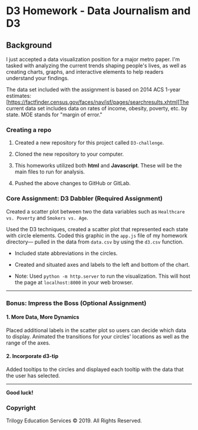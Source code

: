 # D3 Homework - Data Journalism and D3



## Background

I just accepted a data visualization position for a major metro paper. I'm tasked with analyzing the current trends shaping people's lives, as well as creating charts, graphs, and interactive elements to help readers understand your findings.


The data set included with the assignment is based on 2014 ACS 1-year estimates: [https://factfinder.census.gov/faces/nav/jsf/pages/searchresults.xhtml]The current data set includes data on rates of income, obesity, poverty, etc. by state. MOE stands for "margin of error."

### Creating a repo

1. Created a new repository for this project called `D3-challenge`. 

2. Cloned the new repository to your computer.

3. This homeworks utilized both **html** and **Javascript**. These will be the main files to run for analysis.

5. Pushed the above changes to GitHub or GitLab.



### Core Assignment: D3 Dabbler (Required Assignment)


Created a scatter plot between two the data variables such as `Healthcare vs. Poverty` and `Smokers vs. Age`.

Used the D3 techniques, created a scatter plot that represented each state with circle elements. Coded this graphic in the `app.js` file of my homework directory— pulled in the data from `data.csv` by using the `d3.csv` function.

* Included state abbreviations in the circles.

* Created and situated axes and labels to the left and bottom of the chart.

* Note: Used `python -m http.server` to run the visualization. This will host the page at `localhost:8000` in your web browser.

- - -

### Bonus: Impress the Boss (Optional Assignment)

#### 1. More Data, More Dynamics

 Placed additional labels in the scatter plot so users can decide which data to display. Animated the transitions for your circles' locations as well as the range of the axes. 



#### 2. Incorporate d3-tip

Added tooltips to the circles and displayed each tooltip with the data that the user has selected. 
- - -


**Good luck!**

### Copyright

Trilogy Education Services © 2019. All Rights Reserved.
